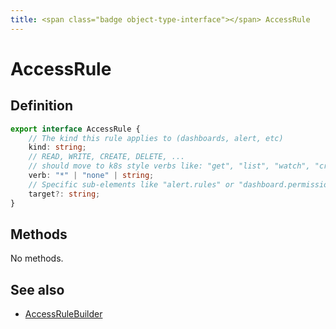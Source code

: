```yaml
---
title: <span class="badge object-type-interface"></span> AccessRule
---
```

# <span class="badge object-type-interface"></span> AccessRule

## Definition

```typescript
export interface AccessRule {
	// The kind this rule applies to (dashboards, alert, etc)
	kind: string;
	// READ, WRITE, CREATE, DELETE, ...
	// should move to k8s style verbs like: "get", "list", "watch", "create", "update", "patch", "delete"
	verb: "*" | "none" | string;
	// Specific sub-elements like "alert.rules" or "dashboard.permissions"????
	target?: string;
}

```
## Methods

No methods.
## See also

 * <span class="badge builder"></span> [AccessRuleBuilder](./builder-AccessRuleBuilder.md)

